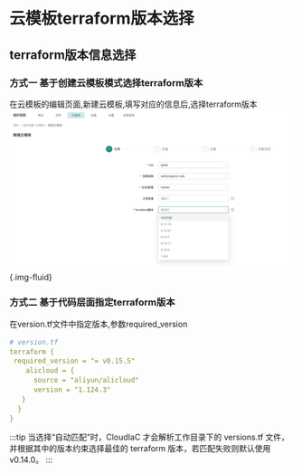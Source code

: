 # 云模板terraform版本选择

## terraform版本信息选择

### 方式一 基于创建云模板模式选择terraform版本

在云模板的编辑页面,新建云模板,填写对应的信息后,选择terraform版本
 ![image-20220511](../images/img-202205111356.png){.img-fluid}


### 方式二 基于代码层面指定terraform版本 
在version.tf文件中指定版本,参数required_version
```yaml
# version.tf
terraform {
 required_version = "= v0.15.5"
    alicloud = {
      source = "aliyun/alicloud"
      version = "1.124.3"
   }
  }
}

```
:::tip
当选择“自动匹配”时，CloudIaC 才会解析工作目录下的 versions.tf 文件，并根据其中的版本约束选择最佳的 terraform 版本，若匹配失败则默认使用 v0.14.0。
:::


